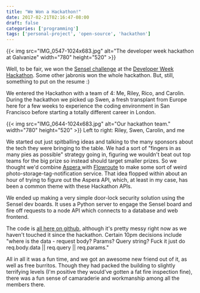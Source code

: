 ```yaml
---
title: "We Won a Hackathon!"
date: 2017-02-21T02:16:47-08:00
draft: false
categories: ['programming']
tags: ['personal-project', 'open-source', 'hackathon']
---
```


{{< img
    src="IMG_0547-1024x683.jpg"
    alt="The developer week hackathon at Galvanize"
    width="780"
    height="520" >}}

Well, to be fair, we won the <a href="http://accelerate.im/challenges/105">Sensel challenge</a> at the <a href="http://www.developerweek.com/hackathon/">Developer Week Hackathon</a>. Some other jabronis won the whole hackathon. But, still, something to put on the resume :)

We entered the Hackathon with a team of 4: Me, Riley, Rico, and Carolin. During the hackathon we picked up Swen, a fresh transplant from Europe here for a few weeks to experience the coding environment in San Francisco before starting a totally different career in London.


{{< img
    src="IMG_0644-1024x683.jpg"
    alt="Our hackathon team."
    width="780"
    height="520" >}}
    Left to right: Riley, Swen, Carolin, and me

We started out just spitballing ideas and talking to the many sponsors about the tech they were bringing to the table. We had a sort of "fingers in as many pies as possible" strategy going in, figuring we wouldn't beat out top teams for the big prize so instead should target smaller prizes. So we thought we'd combine <a href="http://accelerate.im/challenges/126">Aspera </a>with <a href="http://accelerate.im/challenges/99">Flowroute</a> to make some sort of weird photo-storage-tag-notification service. That idea flopped within about an hour of trying to figure out the Aspera API, which, at least in my case, has been a common theme with these Hackathon APIs.

We ended up making a very simple door-lock security solution using the Sensel dev boards. It uses a Python server to engage the Sensel board and fire off requests to a node API which connects to a database and web frontend.

The code is <a href="https://github.com/SleepyFishOrg/Uno">all here on github</a>, although it's pretty messy right now as we haven't touched it since the hackathon. Certain 10pm decisions include "where is the data - request body? Params? Query string? Fuck it just do req.body.data || req.query || req.params."

All in all it was a fun time, and we got an awesome new friend out of it, as well as free burritos. Though they had packed the building to slightly terrifying levels (I'm positive they would've gotten a fat fire inspection fine), there was a fun sense of camaraderie and workmanship among all the members there.
